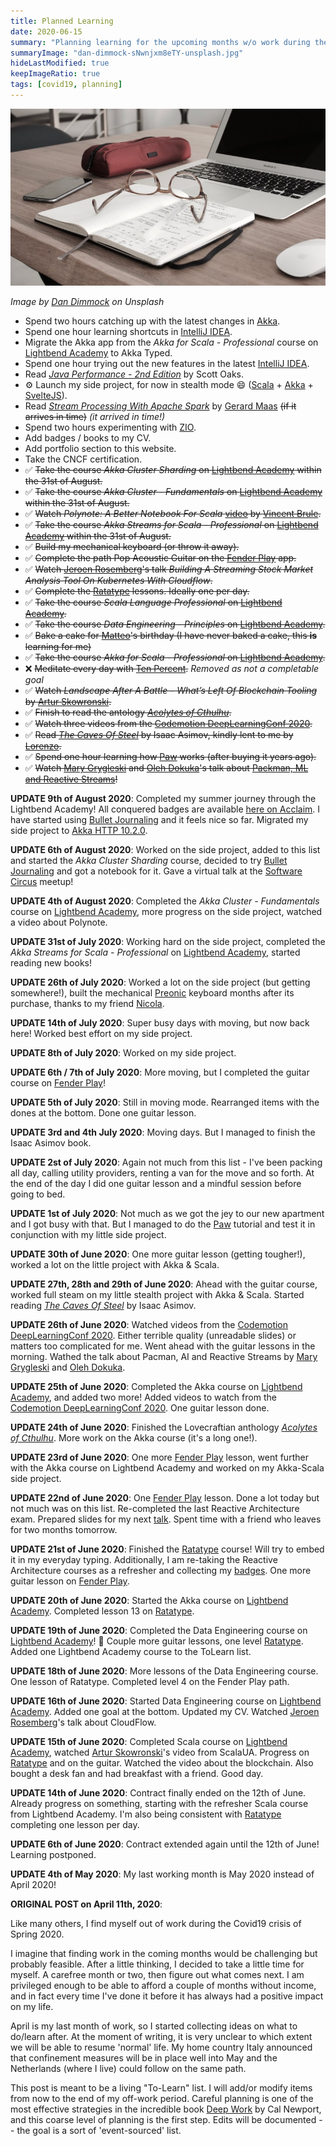 ```yaml
---
title: Planned Learning
date: 2020-06-15
summary: "Planning learning for the upcoming months w/o work during the Corona crisis"
summaryImage: "dan-dimmock-sNwnjxm8eTY-unsplash.jpg"
hideLastModified: true
keepImageRatio: true
tags: [covid19, planning]
---
```


![Planned Learning](dan-dimmock-sNwnjxm8eTY-unsplash.jpg)

*Image by [Dan Dimmock](https://unsplash.com/@dandimmock) on Unsplash*

* Spend two hours catching up with the latest changes in [Akka](https://akka.io).
* Spend one hour learning shortcuts in [IntelliJ IDEA](https://twitter.com/intellijidea).
* Migrate the Akka app from the *Akka for Scala - Professional* course on [Lightbend Academy](https://academy.lightbend.com) to Akka Typed.
* Spend one hour trying out the new features in the latest [IntelliJ IDEA](https://twitter.com/intellijidea).
* Read *[Java Performance - 2nd Edition](http://shop.oreilly.com/product/0636920272250.do)* by Scott Oaks.
* ⚙️ Launch my side project, for now in stealth mode 😄 ([Scala](https://twitter.com/scala_lang) + [Akka](https://akka.io) + [SvelteJS](https://twitter.com/sveltejs)).
* Read *[Stream Processing With Apache Spark](http://shop.oreilly.com/product/0636920047568.do)* by [Gerard Maas](https://twitter.com/maasg) ~~(if it arrives in time)~~ *(it arrived in time!)*
* Spend two hours experimenting with [ZIO](https://twitter.com/zioscala).
* Add badges / books to my CV.
* Add portfolio section to this website.
* Take the CNCF certification.
* ✅ ~~Take the course *Akka Cluster Sharding* on [Lightbend Academy](https://academy.lightbend.com) within the 31st of August.~~
* ✅ ~~Take the course *Akka Cluster - Fundamentals* on [Lightbend Academy](https://academy.lightbend.com) within the 31st of August.~~
* ✅ ~~Watch *Polynote: A Better Notebook For Scala* [video](https://www.youtube.com/watch?v=tGiim15UX2s) by [Vincent Brule](https://twitter.com/BruleVincent).~~
* ✅ ~~Take the course *Akka Streams for Scala - Professional* on [Lightbend Academy](https://academy.lightbend.com) within the 31st of August.~~
* ✅ ~~Build my mechanical keyboard (or throw it away).~~
* ✅ ~~Complete the path Pop Acoustic Guitar on the [Fender Play](https://www.fender.com/play) app.~~
* ✅ ~~Watch [Jeroen Rosemberg](https://twitter.com/jeroenrosenberg)'s talk *Building A Streaming Stock Market Analysis Tool On Kubernetes With Cloudflow*.~~
* ✅ ~~Complete the [Ratatype](https://www.ratatype.com) lessons. Ideally one per day.~~
* ✅ ~~Take the course *Scala Language Professional* on [Lightbend Academy](https://academy.lightbend.com).~~
* ✅ ~~Take the course *Data Engineering - Principles* on [Lightbend Academy](https://academy.lightbend.com).~~
* ✅ ~~Bake a cake for [Matteo](https://twitter.com/dj_rtl)'s birthday (I have never baked a cake, this **is** learning for me)~~
* ✅ ~~Take the course *Akka for Scala - Professional* on [Lightbend Academy](https://academy.lightbend.com).~~
* ❌ ~~Meditate every day with [Ten Percent](https://www.tenpercent.com/).~~ *Removed as not a completable goal*
* ✅ ~~Watch *Landscape After A Battle – What’s Left Of Blockchain Tooling* by [Artur Skowronski](https://twitter.com/ArturSkowronski).~~
* ✅ ~~Finish to read the antology *[Acolytes of Cthulhu](https://en.wikipedia.org/wiki/Acolytes_of_Cthulhu)*.~~
* ✅ ~~Watch three videos from the [Codemotion DeepLearningConf 2020](https://events.codemotion.com/conferences/online/2020/deep-learning/).~~
* ✅ ~~Read *[The Caves Of Steel](https://en.wikipedia.org/wiki/The_Caves_of_Steel)* by Isaac Asimov, kindly lent to me by [Lorenzo](https://twitter.com/lorenzograndi4).~~
* ✅ ~~Spend one hour learning how [Paw](paw.cloud) works (after buying it years ago).~~
* ✅ ~~Watch [Mary Grygleski](https://twitter.com/mgrygles) and [Oleh Dokuka](https://twitter.com/OlehDokuka)'s talk about [Packman, ML and Reactive Streams](https://youtu.be/NpkmmorXSYg?t=5980)!~~

**UPDATE 9th of August 2020**: Completed my summer journey through the Lightbend Academy! All conquered badges are available [here on Acclaim](https://www.youracclaim.com/users/fabio-tiriticco/badges). I have started using [Bullet Journaling](https://bulletjournal.com) and it feels nice so far. Migrated my side project to [Akka HTTP 10.2.0](https://akka.io/blog/news/2020/08/06/akka-http-10.2.0-released).

**UPDATE 6th of August 2020**: Worked on the side project, added to this list and started the *Akka Cluster Sharding* course, decided to try [Bullet Journaling](https://bulletjournal.com) and got a notebook for it. Gave a virtual talk at the [Software Circus](https://www.meetup.com/Software-Circus/events/272202310/) meetup!

**UPDATE 4th of August 2020**: Completed the *Akka Cluster - Fundamentals* course on [Lightbend Academy](https://academy.lightbend.com), more progress on the side project, watched a video about Polynote.

**UPDATE 31st of July 2020**: Working hard on the side project, completed the *Akka Streams for Scala - Professional* on [Lightbend Academy](https://academy.lightbend.com), started reading new books!

**UPDATE 26th of July 2020**: Worked a lot on the side project (but getting somewhere!), built the mechanical [Preonic](https://www.reddit.com/r/MechanicalKeyboards/comments/awd15x/olkb_preonic_rev3_from_massdrop_review_comparison/) keyboard months after its purchase, thanks to my friend [Nicola](https://twitter.com/durdn).

**UPDATE 14th of July 2020**: Super busy days with moving, but now back here! Worked best effort on my side project.

**UPDATE 8th of July 2020**: Worked on my side project.

**UPDATE 6th / 7th of July 2020**: More moving, but I completed the guitar course on [Fender Play](https://www.fender.com/play)!

**UPDATE 5th of July 2020**: Still in moving mode. Rearranged items with the dones at the bottom. Done one guitar lesson.

**UPDATE 3rd and 4th July 2020**: Moving days. But I managed to finish the Isaac Asimov book.

**UPDATE 2st of July 2020**: Again not much from this list - I've been packing all day, calling utility providers, renting a van for the move and so forth. At the end of the day I did one guitar lesson and a mindful session before going to bed.

**UPDATE 1st of July 2020**: Not much as we got the jey to our new apartment and I got busy with that. But I managed to do the [Paw](paw.cloud) tutorial and test it in conjunction with my little side project.

**UPDATE 30th of June 2020**: One more guitar lesson (getting tougher!), worked a lot on the little project with Akka & Scala. 

**UPDATE 27th, 28th and 29th of June 2020**: Ahead with the guitar course, worked full steam on my little stealth project with Akka & Scala. Started reading *[The Caves Of Steel](https://en.wikipedia.org/wiki/The_Caves_of_Steel)* by Isaac Asimov.

**UPDATE 26th of June 2020**: Watched videos from the [Codemotion DeepLearningConf 2020](https://events.codemotion.com/conferences/online/2020/deep-learning/). Either terrible quality (unreadable slides) or matters too complicated for me. Went ahead with the guitar lessons in the morning. Wathed the talk about Pacman, AI and Reactive Streams by [Mary Grygleski](https://twitter.com/mgrygles) and [Oleh Dokuka](https://twitter.com/OlehDokuka).

**UPDATE 25th of June 2020**: Completed the Akka course on [Lightbend Academy](https://academy.lightbend.com), and added two more! Added videos to watch from the [Codemotion DeepLearningConf 2020](https://events.codemotion.com/conferences/online/2020/deep-learning/). One guitar lesson done.

**UPDATE 24th of June 2020**: Finished the Lovecraftian anthology *[Acolytes of Cthulhu](https://en.wikipedia.org/wiki/Acolytes_of_Cthulhu)*. More work on the Akka course (it's a long one!).

**UPDATE 23rd of June 2020**: One more [Fender Play](https://www.fender.com/play) lesson, went further with the Akka course on Lightbend Academy and worked on my Akka-Scala side project.

**UPDATE 22nd of June 2020**: One [Fender Play](https://www.fender.com/play) lesson. Done a lot today but not much was on this list. Re-completed the last Reactive Architecture exam. Prepared slides for my next [talk](http://ticofab.io/talks). Spent time with a friend who leaves for two months tomorrow.

**UPDATE 21st of June 2020**: Finished the [Ratatype](https://www.ratatype.com) course! Will try to embed it in my everyday typing. Additionally, I am re-taking the Reactive Architecture courses as a refresher and collecting my [badges](https://www.youracclaim.com/users/fabio-tiriticco/badges). One more guitar lesson on [Fender Play](https://www.fender.com/play).

**UPDATE 20th of June 2020**: Started the Akka course on [Lightbend Academy](https://academy.lightbend.com). Completed lesson 13 on [Ratatype](https://www.ratatype.com).

**UPDATE 19th of June 2020**: Completed the Data Engineering course on [Lightbend Academy](https://academy.lightbend.com)! 🥳 Couple more guitar lessons, one level [Ratatype](https://www.ratatype.com). Added one Lightbend Academy course to the ToLearn list.

**UPDATE 18th of June 2020**: More lessons of the Data Engineering course. One lesson of Ratatype. Completed level 4 on the Fender Play path.

**UPDATE 16th of June 2020**: Started Data Engineering course on [Lightbend Academy](https://academy.lightbend.com). Added one goal at the bottom. Updated my CV. Watched [Jeroen Rosemberg](https://twitter.com/jeroenrosenberg)'s talk about CloudFlow.

**UPDATE 15th of June 2020**: Completed Scala course on [Lightbend Academy](https://academy.lightbend.com), watched [Artur Skowronski](https://twitter.com/ArturSkowronski)'s video from ScalaUA. Progress on [Ratatype](https://www.ratatype.com) and on the guitar. Watched the video about the blockchain. Also bought a desk fan and had breakfast with a friend. Good day.

**UPDATE 14th of June 2020**: Contract finally ended on the 12th of June. Already progress on something, starting with the refresher Scala course from Lightbend Academy. I'm also being consistent with [Ratatype](https://www.ratatype.com) completing one lesson per day.

**UPDATE 6th of June 2020**: Contract extended again until the 12th of June! Learning postponed.

**UPDATE 4th of May 2020**: My last working month is May 2020 instead of April 2020!

**ORIGINAL POST on April 11th, 2020**:

Like many others, I find myself out of work during the Covid19 crisis of Spring 2020.

I imagine that finding work in the coming months would be challenging but probably feasible. After a little thinking, I decided to take a little time for myself. A carefree month or two, then figure out what comes next. I am privileged enough to be able to afford a couple of months without income, and in fact every time I've done it before it has always had a positive impact on my life.

April is my last month of work, so I started collecting ideas on what to do/learn after. At the moment of writing, it is very unclear to which extent we will be able to resume 'normal' life. My home country Italy announced that confinement measures will be in place well into May and the Netherlands (where I live) could follow on the same path.

This post is meant to be a living "To-Learn" list. I will add/or modify items from now to the end of my off-work period. Careful planning is one of the most effective strategies in the incredible book [Deep Work](https://www.calnewport.com/books/deep-work/) by Cal Newport, and this coarse level of planning is the first step. Edits will be documented -- the goal is a sort of 'event-sourced' list.